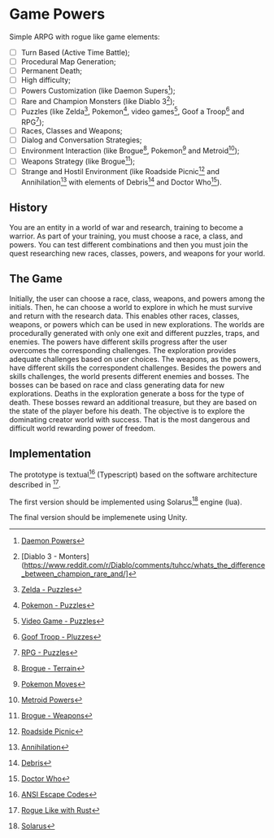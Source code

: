 # Game Powers

Simple ARPG with rogue like game elements:
- [ ] Turn Based (Active Time Battle);
- [ ] Procedural Map Generation;
- [ ] Permanent Death;
- [ ] High difficulty;
- [ ] Powers Customization (like Daemon Supers[^1]);
- [ ] Rare and Champion Monsters (like Diablo 3[^2]);
- [ ] Puzzles (like Zelda[^3], Pokemon[^4], video games[^5], Goof a Troop[^16] and RPG[^6]);
- [ ] Races, Classes and Weapons;
- [ ] Dialog and Conversation Strategies;
- [ ] Environment Interaction (like Brogue[^14], Pokemon[^13] and Metroid[^15]);
- [ ] Weapons Strategy (like Brogue[^12]);
- [ ] Strange and Hostil Environment (like Roadside Picnic[^7] and Annihilation[^8] with elements of Debris[^9] and Doctor Who[^10]).

## History

You are an entity in a world of war and research, training to become a warrior. As part of your training, you must choose a race, a class, and powers. You can test different combinations and then you must join the quest researching new races, classes, powers, and weapons for your world.

## The Game

Initially, the user can choose a race, class, weapons, and powers among the initials. Then, he can choose a world to explore in which he must survive and return with the research data. This enables other races, classes, weapons, or powers which can be used in new explorations. The worlds are procedurally generated with only one exit and different puzzles, traps, and enemies. The powers have different skills progress after the user overcomes the corresponding challenges. The exploration provides adequate challenges based on user choices. The weapons, as the powers, have different skills the correspondent challenges. Besides the powers and skills challenges, the world presents different enemies and bosses. The bosses can be based on race and class generating data for new explorations. Deaths in the exploration generate a boss for the type of death. These bosses reward an additional treasure, but they are based on the state of the player before his death. The objective is to explore the dominating creator world with success. That is the most dangerous and difficult world rewarding power of freedom.

## Implementation

The prototype is textual[^17] (Typescript) based on the software architecture described in [^18].

The first version should be implemented using Solarus[^11] engine (lua).

The final version should be implemenete using Unity.


[^1]: [Daemon Powers](https://wiki.daemon.com.br/index.php?title=Supers_RPG)
[^2]: [Diablo 3 - Monters](https://www.reddit.com/r/Diablo/comments/tuhcc/whats_the_difference_between_champion_rare_and/]
[^3]: [Zelda - Puzzles](https://gamerant.com/zelda-hardest-puzzles-how-to-solve/)
[^4]: [Pokemon - Puzzles](https://www.thegamer.com/pokemon-hardest-puzzles-across-all-games-ranked/)
[^5]: [Video Game - Puzzles](https://www.denofgeek.com/games/hardest-video-game-puzzles/)
[^6]: [RPG - Puzzles](https://www.reddit.com/r/rpg/comments/1l72cw/10000_greatest_traps_puzzles/)
[^7]: [Roadside Picnic](https://en.wikipedia.org/wiki/Roadside_Picnic)
[^8]: [Annihilation](https://en.wikipedia.org/wiki/Annihilation_(VanderMeer_novel))
[^9]: [Debris](https://en.wikipedia.org/wiki/Debris_(TV_series))
[^10]: [Doctor Who](https://pt.wikipedia.org/wiki/Doctor_Who)
[^11]: [Solarus](https://www.solarus-games.org/)
[^12]: [Brogue - Weapons](https://brogue.fandom.com/wiki/Category:Weapon)
[^13]: [Pokemon Moves](https://bulbapedia.bulbagarden.net/wiki/Field_move)
[^14]: [Brogue - Terrain](https://brogue.fandom.com/wiki/Terrain_Features)
[^15]: [Metroid Powers](https://metroid.fandom.com/wiki/Super_Metroid#Power-ups_and_suit_upgrades)
[^16]: [Goof Troop - Pluzzes](http://playingwithsuperpower.com/goof-troop-review/)
[^17]: [ANSI Escape Codes](https://gist.github.com/fnky/458719343aabd01cfb17a3a4f7296797)
[^18]: [Rogue Like with Rust](https://bfnightly.bracketproductions.com/chapter_0.html)

[^19]: [Configure Key GIT](https://roelofjanelsinga.com/articles/how-to-setup-gpg-signing-keys-in-github/#:~:text=How%20to%20get%20the%20verified%20flag%20on%20your,use%20your%20GPG%20key%20to%20sign%20commits%20)
